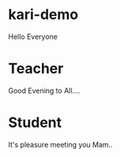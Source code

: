 # kari-demo
Hello Everyone

# Teacher
Good Evening to All....

# Student
It's pleasure meeting you Mam..